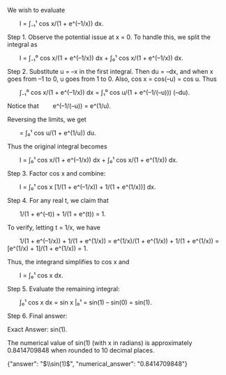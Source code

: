 We wish to evaluate

  I = ∫₋₁¹ cos x/(1 + e^(–1/x)) dx.

Step 1. Observe the potential issue at x = 0. To handle this, we split the integral as

  I = ∫₋₁⁰ cos x/(1 + e^(–1/x)) dx + ∫₀¹ cos x/(1 + e^(–1/x)) dx.

Step 2. Substitute u = –x in the first integral. Then du = –dx, and when x goes from –1 to 0, u goes from 1 to 0. Also, cos x = cos(–u) = cos u. Thus

  ∫₋₁⁰ cos x/(1 + e^(–1/x)) dx = ∫₁⁰ cos u/(1 + e^(–1/(–u))) (–du).

Notice that
  e^(–1/(–u)) = e^(1/u).

Reversing the limits, we get

  = ∫₀¹ cos u/(1 + e^(1/u)) du.

Thus the original integral becomes

  I = ∫₀¹ cos x/(1 + e^(–1/x)) dx + ∫₀¹ cos x/(1 + e^(1/x)) dx.

Step 3. Factor cos x and combine:

  I = ∫₀¹ cos x [1/(1 + e^(–1/x)) + 1/(1 + e^(1/x))] dx.

Step 4. For any real t, we claim that

  1/(1 + e^(–t)) + 1/(1 + e^(t)) = 1.

To verify, letting t = 1/x, we have

  1/(1 + e^(–1/x)) + 1/(1 + e^(1/x)) = e^(1/x)/(1 + e^(1/x)) + 1/(1 + e^(1/x)) = [e^(1/x) + 1]/(1 + e^(1/x)) = 1.

Thus, the integrand simplifies to cos x and

  I = ∫₀¹ cos x dx.

Step 5. Evaluate the remaining integral:

  ∫₀¹ cos x dx = sin x |₀¹ = sin(1) – sin(0) = sin(1).

Step 6. Final answer:

Exact Answer: sin(1).

The numerical value of sin(1) (with x in radians) is approximately 0.8414709848 when rounded to 10 decimal places.

{"answer": "$\\sin(1)$", "numerical_answer": "0.8414709848"}